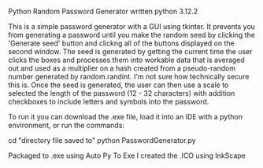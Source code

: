 Python Random Password Generator written python 3.12.2

This is a simple password generator with a GUI using tkinter. It prevents you from generating a password until you make the random seed by clicking the 'Generate seed' button and clickng all of the buttons displayed on the second window. The seed is generated by getting the current time the user clicks the boxes and processes them into workable data that is averaged out and used as a multiplier on a hash created from a pseudo-random number generated by random.randint. I'm not sure how technically secure this is. Once the seed is generated, the user can then use a scale to selected the length of the password (12 - 32 characters) with addition checkboxes to include letters and symbols into the password.

To run it you can download the .exe file, load it into an IDE with a python environment, or run the commands:

cd "directory file saved to"
python PasswordGenerator.py 

Packaged to .exe using Auto Py To Exe
I created the .ICO using InkScape
